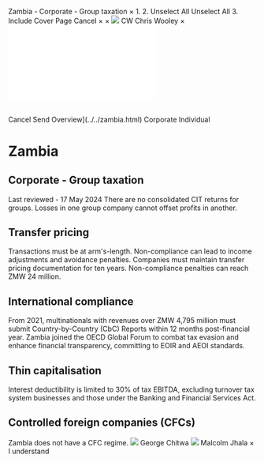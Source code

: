 Zambia - Corporate - Group taxation
×
1.
2.
Unselect All
Unselect All
3.
Include Cover Page
Cancel
×
×
![](../../-/media/world-wide-tax-summaries/attachments/global---chris-wooley.ashx%3Frev=ac5e5f3223b34096b1afc2a6009c7320&revision=ac5e5f32-23b3-4096-b1af-c2a6009c7320&hash=859B7ADC84DC2CBEC9760E9E6EE7DE6D0A8BFCDF)
CW
Chris Wooley
×
![](group-taxation.html)
######
Cancel
Send
Overview](../../zambia.html)
Corporate
Individual
# Zambia
## Corporate - Group taxation
Last reviewed - 17 May 2024
There are no consolidated CIT returns for groups.
Losses in one group company cannot offset profits in another.
## Transfer pricing
Transactions must be at arm's-length. Non-compliance can lead to income adjustments and avoidance penalties.
Companies must maintain transfer pricing documentation for ten years.
Non-compliance penalties can reach ZMW 24 million.
## International compliance
From 2021, multinationals with revenues over ZMW 4,795 million must submit Country-by-Country (CbC) Reports within 12 months post-financial year.
Zambia joined the OECD Global Forum to combat tax evasion and enhance financial transparency, committing to EOIR and AEOI standards.
## Thin capitalisation
Interest deductibility is limited to 30% of tax EBITDA, excluding turnover tax system businesses and those under the Banking and Financial Services Act.
## Controlled foreign companies (CFCs)
Zambia does not have a CFC regime.
![](../../-/media/world-wide-tax-summaries/zambiageorge-chitwazambia--george-chitwapng20210203111248167.ashx%3Frev=90204908ab734f83bfeed37093763211&revision=90204908-ab73-4f83-bfee-d37093763211&hash=5C6E370342BF095CA0E42E02DD4D3B94E55AE8FB)
George Chitwa
![](../../-/media/world-wide-tax-summaries/zambiamalcolm-gurudas-george-jhalamalcolmjpg20210924054127015.ashx%3Frev=13708003974846cf97e166f23ded7edb&revision=13708003-9748-46cf-97e1-66f23ded7edb&hash=DB17EB993726FBA2603166286EE44EA363EC0876)
Malcolm Jhala
×
I understand